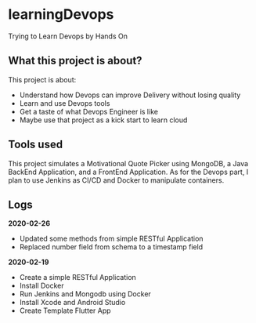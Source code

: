 # learningDevops
Trying to Learn Devops by Hands On

## What this project is about?
This project is about:
 - Understand how Devops can improve Delivery without losing quality
 - Learn and use Devops tools
 - Get a taste of what Devops Engineer is like
 - Maybe use that project as a kick start to learn cloud

## Tools used
This project simulates a Motivational Quote Picker using MongoDB, a Java BackEnd Application, and a FrontEnd Application.
As for the Devops part, I plan to use Jenkins as CI/CD and Docker to manipulate containers.

## Logs

**2020-02-26**
 - Updated some methods from simple RESTful Application
 - Replaced number field from schema to a timestamp field

**2020-02-19**
 - Create a simple RESTful Application
 - Install Docker
 - Run Jenkins and Mongodb using Docker
 - Install Xcode and Android Studio
 - Create Template Flutter App

